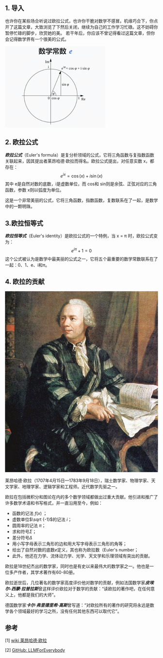 ## 1. 导入

也许你在某些场合听说过欧拉公式，也许你干脆对数学不感冒。机缘巧合下，你点开了这篇文章，大致浏览了下然后关闭，继续为自己的工作学习忙碌。这不妨碍你暂停忙碌的脚步，欣赏她的美。
若干年后，你应该不曾记得看过这篇文章，但你会记得数学界有一个很美的公式。

![alt text](assest/最美的数学公式-欧拉公式/1.png)

## 2. 欧拉公式

***欧拉公式***（Euler's formula）是复分析领域的公式，它将三角函数与复指数函数关联起来，因其提出者莱昂哈德·欧拉而得名。欧拉公式提出，对任意实数 x，都存在：
$$
e^{ix} = \cos(x) + i\sin(x)
$$ 
其中 e是自然对数的底数，i是虚数单位，而 cos和 sin则是余弦、正弦对应的三角函数，参数 x则以弧度为单位。

这是一个非常美丽的公式，它将三角函数，指数函数，复数联系在了一起，是数学中的一颗明珠。

## 3.欧拉恒等式

***欧拉恒等式***（Euler's identity）是欧拉公式的一个特例，当 x = π 时，欧拉公式变为：
$$
e^{i\pi} + 1 = 0
$$
这个公式被认为是数学中最美丽的公式之一，它将五个最重要的数学常数联系在了一起：0、1、e、i和π。

## 4. 欧拉的贡献

![alt text](assest/最美的数学公式-欧拉公式/2.png)

莱昂哈德·欧拉（1707年4月15日—1783年9月18日），瑞士数学家、物理学家、天文学家、地理学家、逻辑学家和工程师。近代数学先驱之一。

欧拉在包括微积分和图论在内的多个数学领域都做出过重大贡献。他引进和推广了许多数学术语和书写格式，并一直沿用至今，例如：
- 函数的记法 $f(x)$ ；
- 虚数单位$\sqrt {-1}$的记法 $i$；
- 圆周率的记法 $\pi$；
- 求和符号$\Sigma$；
- 差分符号$\Delta$
- 用小写字母表示三角形的边和用大写字母表示三角形的角等；
- 给出了自然对数的底数$e$定义，其也称为欧拉数（Euler's number；
- 此外，他还在力学、流体动力学、光学、天文学和乐理领域有突出的贡献。

欧拉是18世纪杰出的数学家，同时也是有史以来最伟大的数学家之一。他也是一位多产作者，其学术著作有60-80册。

欧拉逝世后，几位著名的数学家高度评价他对数学的贡献，例如法国数学家***皮埃尔-西蒙·拉普拉斯***曾这样评价欧拉对于数学的贡献：“读欧拉的著作吧，在任何意义上，他都是我们的大师”。

德国数学家***卡尔·弗里德里希·高斯***曾写道：“对欧拉所有的著作的研究将永远是数学各个领域最好的学习之所，没有任何其他东西可以取代它”。


## 参考

<div id="refer-anchor-1"></div>

[1] [wiki 莱昂哈德·欧拉](https://zh.wikipedia.org/wiki/%E8%90%8A%E6%98%82%E5%93%88%E5%BE%B7%C2%B7%E6%AD%90%E6%8B%89)

[2] [GitHub: LLMForEverybody](https://github.com/luhengshiwo/LLMForEverybody)





